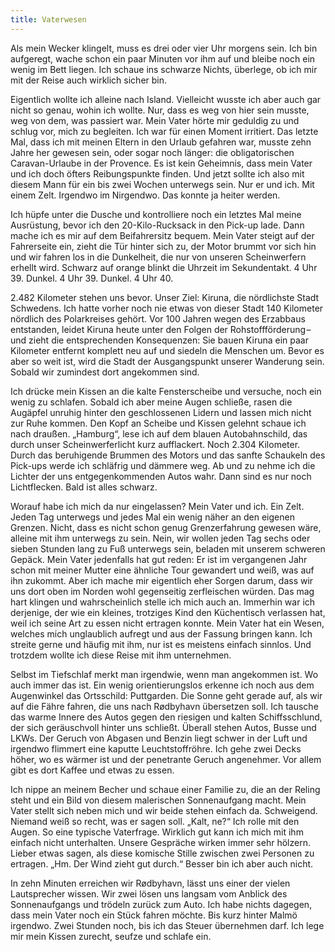 ```yaml
---
title: Vaterwesen
---
```


Als mein Wecker klingelt, muss es drei oder vier Uhr morgens sein. Ich bin aufgeregt, wache schon ein paar Minuten vor ihm auf und bleibe noch ein wenig im Bett liegen. Ich schaue ins schwarze Nichts, überlege, ob ich mir mit der Reise auch wirklich sicher bin. 

Eigentlich wollte ich alleine nach Island. Vielleicht wusste ich aber auch gar nicht so genau, wohin ich wollte. Nur, dass es weg von hier sein musste, weg von dem, was passiert war. Mein Vater hörte mir geduldig zu und schlug vor, mich zu begleiten. Ich war für einen Moment irritiert. Das letzte Mal, dass ich mit meinen Eltern in den Urlaub gefahren war, musste zehn Jahre her gewesen sein, oder sogar noch länger: die obligatorischen Caravan-Urlaube in der Provence. Es ist kein Geheimnis, dass mein Vater und ich doch öfters Reibungspunkte finden. Und jetzt sollte ich also mit diesem Mann für ein bis zwei Wochen unterwegs sein. Nur er und ich. Mit einem Zelt. Irgendwo im Nirgendwo. Das konnte ja heiter werden.

Ich hüpfe unter die Dusche und kontrolliere noch ein letztes Mal meine Ausrüstung, bevor ich den 20-Kilo-Rucksack in den Pick-up lade. Dann mache ich es mir auf dem Beifahrersitz bequem. Mein Vater steigt auf der Fahrerseite ein, zieht die Tür hinter sich zu, der Motor brummt vor sich hin und wir fahren los in die Dunkelheit, die nur von unseren Scheinwerfern erhellt wird. Schwarz auf orange blinkt die Uhrzeit im Sekundentakt. 4 Uhr 39. Dunkel. 4 Uhr 39. Dunkel. 4 Uhr 40.

2.482 Kilometer stehen uns bevor. Unser Ziel: Kiruna, die nördlichste Stadt Schwedens. Ich hatte vorher noch nie etwas von dieser Stadt 140 Kilometer nördlich des Polarkreises gehört. Vor 100 Jahren wegen des Erzabbaus entstanden, leidet Kiruna heute unter den Folgen der Rohstoffförderung – und zieht die entsprechenden Konsequenzen: Sie bauen Kiruna ein paar Kilometer entfernt komplett neu auf und siedeln die Menschen um. Bevor es aber so weit ist, wird die Stadt der Ausgangspunkt unserer Wanderung sein. Sobald wir zumindest dort angekommen sind.

Ich drücke mein Kissen an die kalte Fensterscheibe und versuche, noch ein wenig zu schlafen. Sobald ich aber meine Augen schließe, rasen die Augäpfel unruhig hinter den geschlossenen Lidern und lassen mich nicht zur Ruhe kommen. Den Kopf an Scheibe und Kissen gelehnt schaue ich nach draußen. „Hamburg“, lese ich auf dem blauen Autobahnschild, das durch unser Scheinwerferlicht kurz aufflackert. Noch 2.304 Kilometer. Durch das beruhigende Brummen des Motors und das sanfte Schaukeln des Pick-ups werde ich schläfrig und dämmere weg. Ab und zu nehme ich die Lichter der uns entgegenkommenden Autos wahr. Dann sind es nur noch Lichtflecken. Bald ist alles schwarz.




Worauf habe ich mich da nur eingelassen? Mein Vater und ich. Ein Zelt. Jeden Tag unterwegs und jedes Mal ein wenig näher an den eigenen Grenzen. Nicht, dass es nicht schon genug Grenzerfahrung gewesen wäre, alleine mit ihm unterwegs zu sein. Nein, wir wollen jeden Tag sechs oder sieben Stunden lang zu Fuß unterwegs sein, beladen mit unserem schweren Gepäck. Mein Vater jedenfalls hat gut reden: Er ist im vergangenen Jahr schon mit meiner Mutter eine ähnliche Tour gewandert und weiß, was auf ihn zukommt. Aber ich mache mir eigentlich eher Sorgen darum, dass wir uns dort oben im Norden wohl gegenseitig zerfleischen würden. Das mag hart klingen und wahrscheinlich stelle ich mich auch an. Immerhin war ich derjenige, der wie ein kleines, trotziges Kind den Küchentisch verlassen hat, weil ich seine Art zu essen nicht ertragen konnte. Mein Vater hat ein Wesen, welches mich unglaublich aufregt und aus der Fassung bringen kann. Ich streite gerne und häufig mit ihm, nur ist es meistens einfach sinnlos. Und trotzdem wollte ich diese Reise mit ihm unternehmen.

Selbst im Tiefschlaf merkt man irgendwie, wenn man angekommen ist. Wo auch immer das ist. Ein wenig orientierungslos erkenne ich noch aus dem Augenwinkel das Ortsschild: Puttgarden. Die Sonne geht gerade auf, als wir auf die Fähre fahren, die uns nach Rødbyhavn übersetzen soll. Ich tausche das warme Innere des Autos gegen den riesigen und kalten Schiffsschlund, der sich geräuschvoll hinter uns schließt. Überall stehen Autos, Busse und LKWs. Der Geruch von Abgasen und Benzin liegt schwer in der Luft und irgendwo flimmert eine kaputte Leuchtstoffröhre. Ich gehe zwei Decks höher, wo es wärmer ist und der penetrante Geruch angenehmer. Vor allem gibt es dort Kaffee und etwas zu essen.

Ich nippe an meinem Becher und schaue einer Familie zu, die an der Reling steht und ein Bild von diesem malerischen Sonnenaufgang macht. Mein Vater stellt sich neben mich und wir beide stehen einfach da. Schweigend. Niemand weiß so recht, was er sagen soll. „Kalt, ne?“ Ich rolle mit den Augen. So eine typische Vaterfrage. Wirklich gut kann ich mich mit ihm einfach nicht unterhalten. Unsere Gespräche wirken immer sehr hölzern. Lieber etwas sagen, als diese komische Stille zwischen zwei Personen zu ertragen. „Hm. Der Wind zieht gut durch.“ Besser bin ich aber auch nicht.

In zehn Minuten erreichen wir Rødbyhavn, lässt uns einer der vielen Lautsprecher wissen. Wir zwei lösen uns langsam vom Anblick des Sonnenaufgangs und trödeln zurück zum Auto. Ich habe nichts dagegen, dass mein Vater noch ein Stück fahren möchte. Bis kurz hinter Malmö irgendwo. Zwei Stunden noch, bis ich das Steuer übernehmen darf. Ich lege mir mein Kissen zurecht, seufze und schlafe ein.